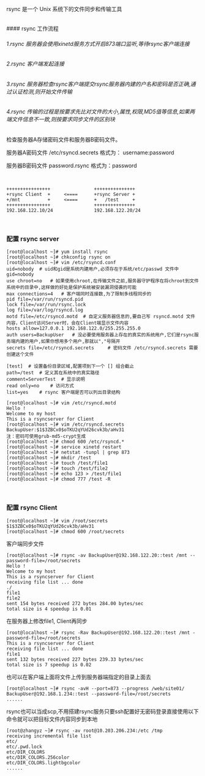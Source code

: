 rsync 是一个 Unix 系统下的文件同步和传输工具

<br>
#### rsync 工作流程

###### 1.rsync 服务器会使用xinetd服务方式开启873端口监听,等待rsync客户端连接
###### 2.rsync 客户端发起连接
###### 3.rsync 服务器检查rsync客户端提交rsync服务器内建的户名和密码是否正确,通过认证检测,则开始文件传输
###### 4.rsync 传输的过程是按要求先比对文件的大小,属性,权限,MD5值等信息,如果两端文件信息不一致,则按要求同步文件的区别块

检查服务器A存储密码文件和服务器B密码文件。

服务器A密码文件 /etc/rsyncd.secrets 格式为： username:password

服务器B密码文件 password.rsync 格式为：password 

<br>

```shell
++++++++++++++++                +++++++++++++++
+rsync Client  +     <====      +rsync Server +
+/mnt          +     <====      +   /test     +       
++++++++++++++++                +++++++++++++++
192.168.122.10/24               192.168.122.20/24
```

<br>

### 配置 rsync server
```shell
[root@localhost ~]# yum install rsync
[root@localhost ~]# chkconfig rsync on
[root@localhost ~]# vim /etc/rsyncd.conf
uid=nobody	# uid和gid是系统内建用户,必须存在于系统/etc/passwd 文件中
gid=nobody
use chroot=no	# 如果使用chroot,在传输文件之前,服务器守护程序在将chroot到文件系统中的目录中,这样做的好处是保护系统被安装漏洞侵袭的可能
max connections=4	# 客户端同时连接数,为了限制多线程同步的
pid file=/var/run/rsyncd.pid
lock file=/var/run/rsync.lock
log file=/var/log/rsyncd.log
motd file=/etc/rsyncd.motd	# 自定义服务器信息的,要自己写 rsyncd.motd 文件内容，Client访问Server时，会在Client端显示文件内容
hosts allow=127.0.0.1 192.168.122.0/255.255.255.0
auth users=BackupUser	# 没必要使用服务器上存在的真实的系统用户,它们是rsync服务端内建的用户,如果你想用多个用户,那就以","号隔开
secrets file=/etc/rsyncd.secrets	 # 密码文件 /etc/rsyncd.secrets 需要创建这个文件

[test]	# 设置备份目录区域,配置项到下一个 [] 组合截止
path=/test	# 定义其在系统中的真实路径
comment=ServerTest	# 显示说明
read only=no	# 访问方式   
list=yes	# rsync 客户端是否可以列出目录结构
```

```shell
[root@localhost ~]# vim /etc/rsyncd.motd
Hello !
Welcome to my host
This is a rsyncserver for Client
[root@localhost ~]# vim /etc/rsyncd.secrets 
BackupUser:$1$3ZBCx0$oTKU2qYUd26cvk3b/aHv31
注：密码可使用grub-md5-crypt生成
[root@localhost ~]# chmod 600 /etc/rsyncd.*
[root@localhost ~]# service xinetd restart
[root@localhost ~]# netstat -tunpl | grep 873
[root@localhost ~]# mkdir /test
[root@localhost ~]# touch /test/file1
[root@localhost ~]# touch /test/file2
[root@localhost ~]# echo 123 > /test/file1
[root@localhost ~]# chmod 777 /test -R
```

<br>

### 配置 rsync Client
```shell
[root@localhost ~]# vim /root/secrets
$1$3ZBCx0$oTKU2qYUd26cvk3b/aHv31
[root@localhost ~]# chmod 600 /root/secrets
```

客户端同步文件
```shell
[root@localhost ~]# rsync -av BackupUser@192.168.122.20::test /mnt --password-file=/root/secrets
Hello !
Welcome to my host
This is a rsyncserver for Client
receiving file list ... done
./
file1
file2
sent 154 bytes received 272 bytes 284.00 bytes/sec
total size is 4 speedup is 0.01
```

在服务器上修改file1, Client再同步
```shell
[root@localhost ~]# rsync -Rav BackupUser@192.168.122.20::test /mnt -password-file=/root/secrets
This is a rsyncserver for Client
receiving file list ... done
file1
sent 132 bytes received 227 bytes 239.33 bytes/sec
total size is 7 speedup is 0.02
```

也可以在客户端上面将文件上传到服务器端指定的目录上面去
```shell
[root@localhost ~]# rsync -avH --port=873 --progress /web/site01/ BackupUser@192.168.1.234::test --password-file=/root/secrets
......
```

rsync也可以当成scp,不用搭建rsync服务只要ssh配置好无密码登录直接使用以下命令就可以把目标文件内容同步到本地
```shell
[root@zhangyz ~]# rsync -av root@10.203.206.234:/etc /tmp
receiving incremental file list
etc/
etc/.pwd.lock
etc/DIR_COLORS
etc/DIR_COLORS.256color
etc/DIR_COLORS.lightbgcolor
......
```
